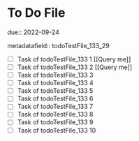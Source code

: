 # To Do File

due:: 2022-09-24

metadatafield:: todoTestFile_133_29

- [ ] Task of todoTestFile_133 1 [[Query me]]
- [ ] Task of todoTestFile_133 2 [[Query me]]
- [ ] Task of todoTestFile_133 3
- [ ] Task of todoTestFile_133 4
- [ ] Task of todoTestFile_133 5
- [ ] Task of todoTestFile_133 6
- [ ] Task of todoTestFile_133 7
- [ ] Task of todoTestFile_133 8
- [ ] Task of todoTestFile_133 9
- [ ] Task of todoTestFile_133 10